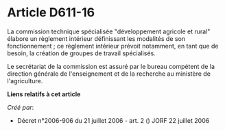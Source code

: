 # Article D611-16

La commission technique spécialisée "développement agricole et rural" élabore un règlement intérieur définissant les
modalités de son fonctionnement ; ce règlement intérieur prévoit notamment, en tant que de besoin, la création de groupes de
travail spécialisés.

Le secrétariat de la commission est assuré par le bureau compétent de la direction générale de l'enseignement et de la
recherche au ministère de l'agriculture.

**Liens relatifs à cet article**

_Créé par_:

  - Décret n°2006-906 du 21 juillet 2006 - art. 2 () JORF 22 juillet 2006
